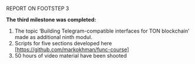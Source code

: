 REPORT ON FOOTSTEP 3

**The third milestone was completed:**
1. The topic ‘Building Telegram-compatible interfaces for TON blockchain’ made as additional ninth modul.
2. Scripts for five sections developed here [https://github.com/markokhman/func-course]
3. 50 hours of video material have been shooted

